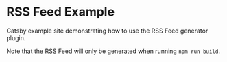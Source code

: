 # RSS Feed Example

Gatsby example site demonstrating how to use the RSS Feed generator plugin.

Note that the RSS Feed will only be generated when running `npm run build`.
